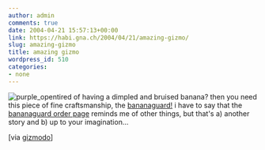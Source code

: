 ```yaml
---
author: admin
comments: true
date: 2004-04-21 15:57:13+00:00
link: https://habi.gna.ch/2004/04/21/amazing-gizmo/
slug: amazing-gizmo
title: amazing gizmo
wordpress_id: 510
categories:
- none
---
```


![purple_open](https://habi.gna.ch/blog/images/purple_open.jpg)tired of having a dimpled and bruised banana?
then you need this piece of fine craftsmanship, the [bananaguard!](http://www.bananaguard.com/)
i have to say that the [bananaguard order page](http://www.bananaguard.com/order/) reminds me of other things, but that's a) another story and b) up to your imagination...

[via [gizmodo](http://www.gizmodo.com/archives/bananaguard-015333.php)]  

